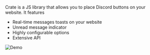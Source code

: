 Crate is a JS library that allows you to place Discord buttons on your website. It features

- Real-time messages toasts on your website
- Unread message indicator
- Highly configurable options
- Extensive API

![Demo](https://i.imgur.com/GjHSu16.gif)
